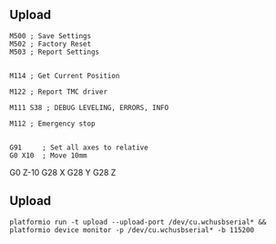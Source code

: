 ## Upload
```gcode
M500 ; Save Settings
M502 ; Factory Reset
M503 ; Report Settings


M114 ; Get Current Position

M122 ; Report TMC driver

M111 S38 ; DEBUG LEVELING, ERRORS, INFO

M112 ; Emergency stop


G91     ; Set all axes to relative
G0 X10  ; Move 10mm
```

G0 Z-10
G28 X
G28 Y
G28 Z

## Upload
```
platformio run -t upload --upload-port /dev/cu.wchusbserial* && platformio device monitor -p /dev/cu.wchusbserial* -b 115200
```